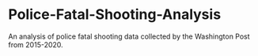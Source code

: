 # Police-Fatal-Shooting-Analysis

An analysis of police fatal shooting data collected by the Washington Post from 2015-2020.
